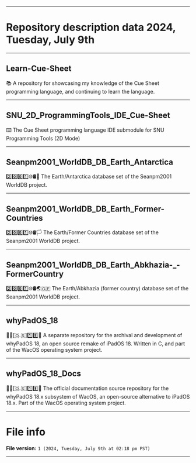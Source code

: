 
***

# Repository description data 2024, Tuesday, July 9th

---

## Learn-Cue-Sheet

📚️ A repository for showcasing my knowledge of the Cue Sheet programming language, and continuing to learn the language. 

---

## SNU_2D_ProgrammingTools_IDE_Cue-Sheet

⌨️ The Cue Sheet programming language IDE submodule for SNU Programming Tools (2D Mode)

---

## Seanpm2001_WorldDB_DB_Earth_Antarctica

2️⃣️0️⃣️0️⃣️1️⃣️🌐️🛢️🧊️ The Earth/Antarctica database set of the Seanpm2001 WorldDB project.

---

## Seanpm2001_WorldDB_DB_Earth_Former-Countries

2️⃣️0️⃣️0️⃣️1️⃣️🌐️🛢️🏳️ The Earth/Former Countries database set of the Seanpm2001 WorldDB project.

---

## Seanpm2001_WorldDB_DB_Earth_Abkhazia-_-FormerCountry

2️⃣️0️⃣️0️⃣️1️⃣️🌐️🛢️🌏️🇬🇪️ The Earth/Abkhazia (former country) database set of the Seanpm2001 WorldDB project.

---

## whyPadOS_18

🍏️📱️[🇴.🇸]1️⃣️8️⃣️💾️ A separate repository for the archival and development of whyPadOS 18, an open source remake of iPadOS 18. Written in C, and part of the WacOS operating system project. 

---

## whyPadOS_18_Docs

🍏️📱️[🇴.🇸]1️⃣️8️⃣️📖️ The official documentation source repository for the whyPadOS 18.x subsystem of WacOS, an open-source alternative to iPadOS 18.x. Part of the WacOS operating system project.

***

# File info

**File version:** `1 (2024, Tuesday, July 9th at 02:18 pm PST)`

***


